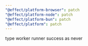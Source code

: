 ```yaml
---
"@effect/platform-browser": patch
"@effect/platform-node": patch
"@effect/platform-bun": patch
"@effect/platform": patch
---
```


type worker runner success as never
